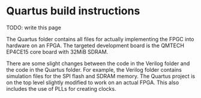 # Quartus build instructions

TODO: write this page

The Quartus folder contains all files for actually implementing the FPGC into hardware on an FPGA. The targeted development board is the QMTECH EP4CE15 core board with 32MiB SDRAM.

There are some slight changes between the code in the Verilog folder and the code in the Quartus folder. For example, the Verilog folder contains simulation files for the SPI flash and SDRAM memory. The Quartus project is on the top level slightly modified to work on an actual FPGA. This also includes the use of PLLs for creating clocks.